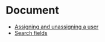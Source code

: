 # Document

* [Assigning and unassigning a user](assigning-and-unassigning-a-user.md)
* [Search fields](search-fields.md)
